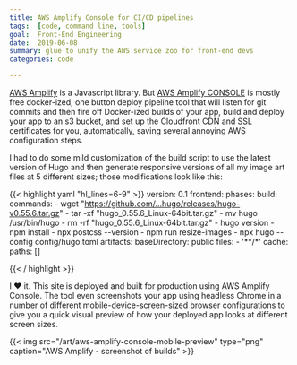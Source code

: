 ```yaml
---
title: AWS Amplify Console for CI/CD pipelines
tags:  [code, command line, tools]
goal:  Front-End Engineering
date:  2019-06-08
summary: glue to unify the AWS service zoo for front-end devs
categories: code

---
```


[AWS Amplify](js) is a Javascript library. But [AWS Amplify CONSOLE][a] is mostly
free docker-ized, one button deploy pipeline tool that will listen for
git commits and then fire off Docker-ized builds of your app, build and
deploy your app to an s3 bucket, and set up the Cloudfront CDN and SSL
certificates for you, automatically, saving several annoying AWS
configuration steps.

I had to do some mild customization of the build script to use the
latest version of Hugo and then generate responsive versions of all my
image art files at 5 different sizes; those modifications look like
this:

{{< highlight yaml "hl_lines=6-9" >}}
version: 0.1
frontend:
  phases:
    build:
      commands:
        - wget "https://github.com/...hugo/releases/hugo-v0.55.6.tar.gz"
        - tar -xf "hugo_0.55.6_Linux-64bit.tar.gz"
        - mv hugo /usr/bin/hugo
        - rm -rf "hugo_0.55.6_Linux-64bit.tar.gz"
        - hugo version
        - npm install
        - npx postcss --version
        - npm run resize-images
        - npx hugo --config config/hugo.toml
  artifacts:
    baseDirectory: public
    files:
      - '**/*'
  cache:
    paths: []

{{< / highlight >}}

I ❤️  it. This site is deployed and built for production using AWS
Amplify Console. The tool even screenshots your app using headless
Chrome in a number of different mobile-device-screen-sized browser
configurations to give you a quick visual preview of how your deployed
app looks at different screen sizes.

{{< img src="/art/aws-amplify-console-mobile-preview" type="png"
  caption="AWS Amplify - screenshot of builds" >}}

[a]:  https://aws.amazon.com/amplify/
[js]: https://aws-amplify.github.io/
